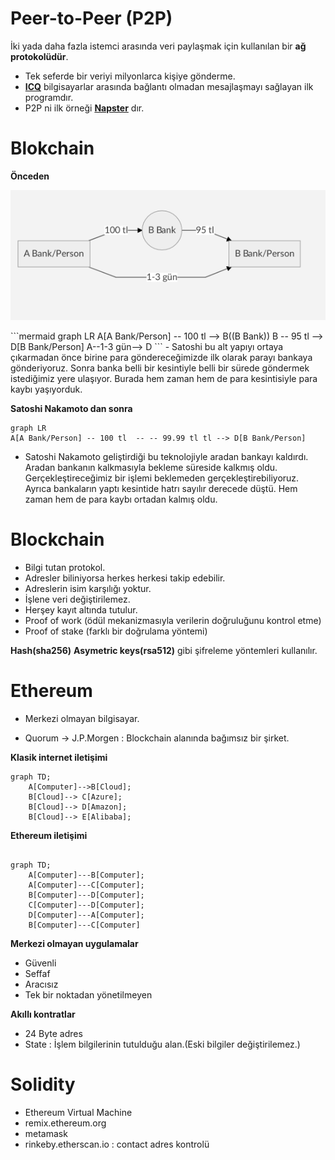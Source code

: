 # Peer-to-Peer (P2P) 

İki yada daha fazla istemci arasında veri paylaşmak için kullanılan bir **ağ protokolüdür**.

- Tek seferde bir veriyi milyonlarca kişiye gönderme.
- **[ICQ](https://icq.com/)** bilgisayarlar arasında bağlantı olmadan mesajlaşmayı sağlayan ilk programdır.
- P2P ni ilk örneği **[Napster](https://us.napster.com/)** dır.

# Blokchain

**Önceden**
<p align="center">
  <img id="awesome-audio-visualization" src="images/bank.png" alt="Logo AAV">
</p>
```mermaid
graph LR
A[A Bank/Person] -- 100 tl  --> B((B Bank))
B -- 95 tl --> D[B Bank/Person]
A--1-3 gün--> D
```
- Satoshi bu alt yapıyı ortaya çıkarmadan önce birine para göndereceğimizde ilk olarak parayı bankaya gönderiyoruz. Sonra banka belli bir kesintiyle belli bir sürede göndermek istediğimiz yere ulaşıyor. Burada hem zaman hem de para kesintisiyle para kaybı yaşıyorduk.

**Satoshi Nakamoto dan sonra**

```mermaid
graph LR
A[A Bank/Person] -- 100 tl  -- -- 99.99 tl tl --> D[B Bank/Person]
```

- Satoshi Nakamoto geliştirdiği bu teknolojiyle aradan bankayı kaldırdı. Aradan bankanın kalkmasıyla bekleme süreside kalkmış oldu. Gerçekleştireceğimiz bir işlemi beklemeden gerçekleştirebiliyoruz. Ayrıca bankaların yaptı kesintide hatrı sayılır derecede düştü. Hem zaman hem de para kaybı ortadan kalmış oldu.

# Blockchain 

- Bilgi tutan protokol.
- Adresler biliniyorsa herkes herkesi takip edebilir.
- Adreslerin isim karşılığı yoktur.
- İşlene veri değiştirilemez.
- Herşey kayıt altında tutulur.
- Proof of work (ödül mekanizmasıyla verilerin doğruluğunu kontrol etme)
- Proof of stake (farklı bir doğrulama yöntemi)

**Hash(sha256)** **Asymetric keys(rsa512)** gibi şifreleme yöntemleri kullanılır.

# Ethereum

- Merkezi olmayan bilgisayar.

- Quorum -> J.P.Morgen : Blockchain alanında bağımsız bir şirket.

**Klasik internet iletişimi**

```mermaid
graph TD;
    A[Computer]-->B[Cloud];
    B[Cloud]--> C[Azure];
    B[Cloud]--> D[Amazon];
    B[Cloud]--> E[Alibaba];
   ```


**Ethereum iletişimi**

```mermaid

graph TD;
    A[Computer]---B[Computer];
    A[Computer]---C[Computer];
    B[Computer]---D[Computer];
    C[Computer]---D[Computer];
    D[Computer]---A[Computer];
    B[Computer]---C[Computer]
```

**Merkezi olmayan uygulamalar**
- Güvenli
- Seffaf
- Aracısız
- Tek bir noktadan yönetilmeyen

**Akıllı kontratlar**

- 24 Byte adres
- State : İşlem bilgilerinin tutulduğu alan.(Eski bilgiler değiştirilemez.)

# Solidity

- Ethereum Virtual Machine
- remix.ethereum.org
- metamask
- rinkeby.etherscan.io : contact adres kontrolü
